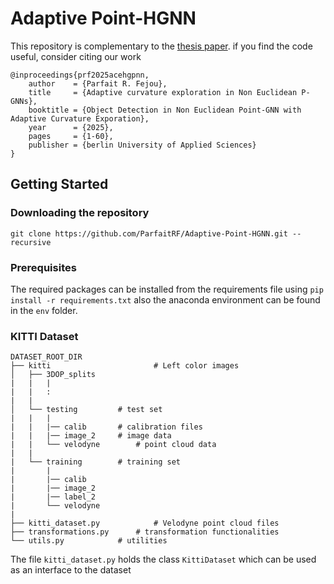# Adaptive Point-HGNN

This repository is complementary to the [thesis paper](notebooks/main.pdf). if you find the code useful, consider citing our work

```plaintext
@inproceedings{prf2025acehgpnn,
    author    = {Parfait R. Fejou},
    title     = {Adaptive curvature exploration in Non Euclidean P-GNNs},
    booktitle = {Object Detection in Non Euclidean Point-GNN with Adaptive Curvature Exporation},
    year      = {2025},
    pages     = {1-60},
    publisher = {berlin University of Applied Sciences}
}
```

## Getting Started

### Downloading the repository

```plaintext
git clone https://github.com/ParfaitRF/Adaptive-Point-HGNN.git --recursive
```

### Prerequisites

The required packages can be installed from the requirements file using `pip install -r requirements.txt` also the anaconda environment can be found in the `env` folder.

### KITTI Dataset

```plaintext
DATASET_ROOT_DIR
├── kitti                    	# Left color images
│   ├── 3DOP_splits
|   |   |
|   |   :  
|   |   
│   └── testing 		# test set
|   |   |
|   |   |── calib		# calibration files
|   |   |── image_2		# image data
|   |   └── velodyne		# point cloud data
|   |
|   └── training		# training set
|       |
|       |── calib
|       |── image_2
|       |── label_2
|       └── velodyne
|   
├── kitti_dataset.py         	# Velodyne point cloud files
├── transformations.py		# transformation functionalities
└── utils.py			# utilities
```

The file `kitti_dataset.py` holds the class `KittiDataset` which can be used as an interface to the dataset
